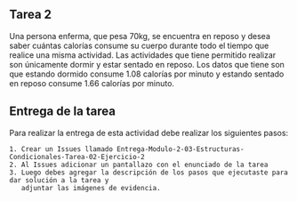 ## Tarea 2

Una persona enferma, que pesa 70kg, se encuentra en reposo y desea saber cuántas calorías consume su cuerpo durante todo el tiempo que realice una misma actividad. Las
actividades que tiene permitido realizar son únicamente dormir y estar sentado en reposo. Los datos que tiene son que estando dormido consume 1.08 calorías por minuto 
y estando sentado en reposo consume 1.66 calorías por minuto.

## Entrega de la tarea

Para realizar la entrega de esta actividad debe realizar los siguientes pasos:

    1. Crear un Issues llamado Entrega-Modulo-2-03-Estructuras-Condicionales-Tarea-02-Ejercicio-2
    2. Al Issues adicionar un pantallazo con el enunciado de la tarea
    3. Luego debes agregar la descripción de los pasos que ejecutaste para dar solución a la tarea y 
       adjuntar las imágenes de evidencia.  
